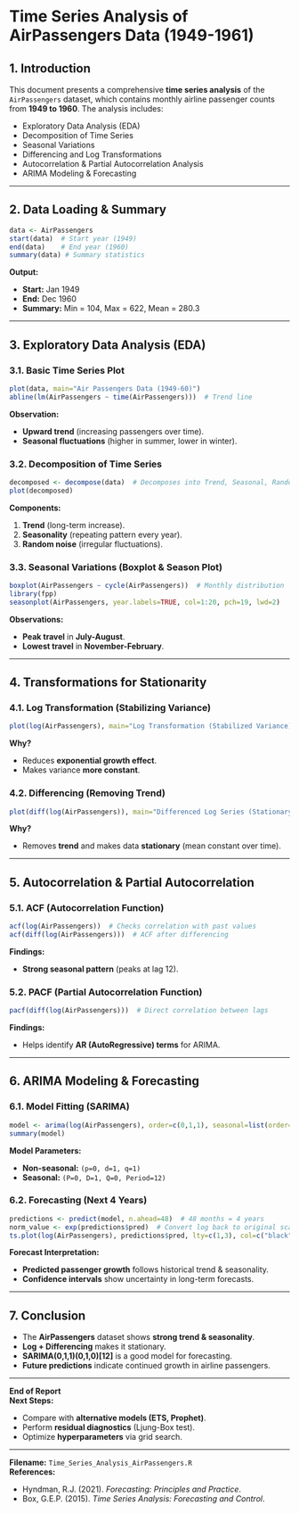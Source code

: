 # **Time Series Analysis of AirPassengers Data (1949-1961)**  

## **1. Introduction**  
This document presents a comprehensive **time series analysis** of the `AirPassengers` dataset, which contains monthly airline passenger counts from **1949 to 1960**. The analysis includes:  
- Exploratory Data Analysis (EDA)  
- Decomposition of Time Series  
- Seasonal Variations  
- Differencing and Log Transformations  
- Autocorrelation & Partial Autocorrelation Analysis  
- ARIMA Modeling & Forecasting  

---

## **2. Data Loading & Summary**  
```r
data <- AirPassengers
start(data)  # Start year (1949)
end(data)    # End year (1960)
summary(data) # Summary statistics
```
**Output:**  
- **Start:** Jan 1949  
- **End:** Dec 1960  
- **Summary:** Min = 104, Max = 622, Mean = 280.3  

---

## **3. Exploratory Data Analysis (EDA)**  

### **3.1. Basic Time Series Plot**  
```r
plot(data, main="Air Passengers Data (1949-60)")
abline(lm(AirPassengers ~ time(AirPassengers)))  # Trend line
```
**Observation:**  
- **Upward trend** (increasing passengers over time).  
- **Seasonal fluctuations** (higher in summer, lower in winter).  

### **3.2. Decomposition of Time Series**  
```r
decomposed <- decompose(data)  # Decomposes into Trend, Seasonal, Random
plot(decomposed)
```
**Components:**  
1. **Trend** (long-term increase).  
2. **Seasonality** (repeating pattern every year).  
3. **Random noise** (irregular fluctuations).  

### **3.3. Seasonal Variations (Boxplot & Season Plot)**  
```r
boxplot(AirPassengers ~ cycle(AirPassengers))  # Monthly distribution
library(fpp)
seasonplot(AirPassengers, year.labels=TRUE, col=1:20, pch=19, lwd=2)
```
**Observations:**  
- **Peak travel** in **July-August**.  
- **Lowest travel** in **November-February**.  

---

## **4. Transformations for Stationarity**  

### **4.1. Log Transformation (Stabilizing Variance)**  
```r
plot(log(AirPassengers), main="Log Transformation (Stabilized Variance)")
```
**Why?**  
- Reduces **exponential growth effect**.  
- Makes variance **more constant**.  

### **4.2. Differencing (Removing Trend)**  
```r
plot(diff(log(AirPassengers)), main="Differenced Log Series (Stationary)")
```
**Why?**  
- Removes **trend** and makes data **stationary** (mean constant over time).  

---

## **5. Autocorrelation & Partial Autocorrelation**  

### **5.1. ACF (Autocorrelation Function)**  
```r
acf(log(AirPassengers))  # Checks correlation with past values
acf(diff(log(AirPassengers)))  # ACF after differencing
```
**Findings:**  
- **Strong seasonal pattern** (peaks at lag 12).  

### **5.2. PACF (Partial Autocorrelation Function)**  
```r
pacf(diff(log(AirPassengers)))  # Direct correlation between lags
```
**Findings:**  
- Helps identify **AR (AutoRegressive) terms** for ARIMA.  

---

## **6. ARIMA Modeling & Forecasting**  

### **6.1. Model Fitting (SARIMA)**  
```r
model <- arima(log(AirPassengers), order=c(0,1,1), seasonal=list(order=c(0,1,0), period=12)
summary(model)
```
**Model Parameters:**  
- **Non-seasonal:** `(p=0, d=1, q=1)`  
- **Seasonal:** `(P=0, D=1, Q=0, Period=12)`  

### **6.2. Forecasting (Next 4 Years)**  
```r
predictions <- predict(model, n.ahead=48)  # 48 months = 4 years
norm_value <- exp(predictions$pred)  # Convert log back to original scale
ts.plot(log(AirPassengers), predictions$pred, lty=c(1,3), col=c("black","red"))
```
**Forecast Interpretation:**  
- **Predicted passenger growth** follows historical trend & seasonality.  
- **Confidence intervals** show uncertainty in long-term forecasts.  

---

## **7. Conclusion**  
- The **AirPassengers** dataset shows **strong trend & seasonality**.  
- **Log + Differencing** makes it stationary.  
- **SARIMA(0,1,1)(0,1,0)[12]** is a good model for forecasting.  
- **Future predictions** indicate continued growth in airline passengers.  

---
**End of Report**  
**Next Steps:**  
- Compare with **alternative models (ETS, Prophet)**.  
- Perform **residual diagnostics** (Ljung-Box test).  
- Optimize **hyperparameters** via grid search.  

---
**Filename:** `Time_Series_Analysis_AirPassengers.R`  
**References:**  
- Hyndman, R.J. (2021). *Forecasting: Principles and Practice*.  
- Box, G.E.P. (2015). *Time Series Analysis: Forecasting and Control*.  
